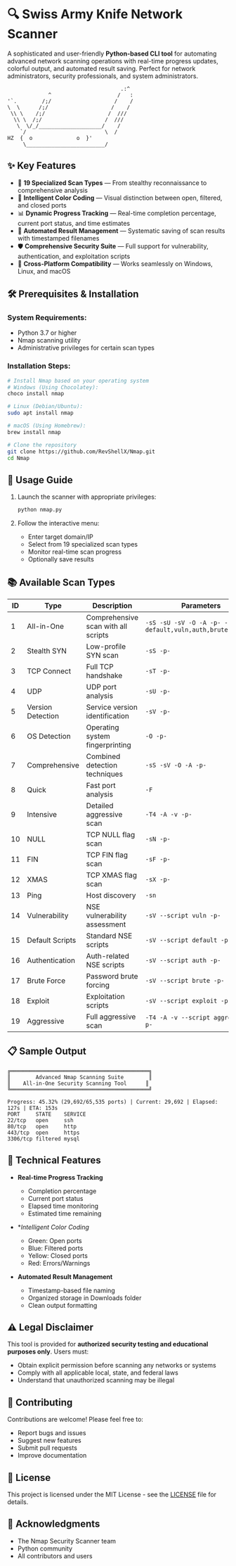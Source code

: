# 🔍 Swiss Army Knife Network Scanner

A sophisticated and user-friendly **Python-based CLI tool** for automating advanced network scanning operations with real-time progress updates, colorful output, and automated result saving. Perfect for network administrators, security professionals, and system administrators.

```
                                    .:^
             ^                     /   :
'`.        /;/                    /    /
\  \      /;/                    /    /
 \\ \    /;/                    /  ///
  \\ \  /;/                    /  ///
   \  \/_/____________________/    /
    `/                         \  /
HZ  {  o              o  }'
     \_________________________/
```



## ✨ Key Features

- 🎯 **19 Specialized Scan Types** — From stealthy reconnaissance to comprehensive analysis
- 🎨 **Intelligent Color Coding** — Visual distinction between open, filtered, and closed ports
- 📊 **Dynamic Progress Tracking** — Real-time completion percentage, current port status, and time estimates
- 💾 **Automated Result Management** — Systematic saving of scan results with timestamped filenames
- 🛡️ **Comprehensive Security Suite** — Full support for vulnerability, authentication, and exploitation scripts
- 🔄 **Cross-Platform Compatibility** — Works seamlessly on Windows, Linux, and macOS

## 🛠️ Prerequisites & Installation

### System Requirements:
- Python 3.7 or higher
- Nmap scanning utility
- Administrative privileges for certain scan types

### Installation Steps:

```bash
# Install Nmap based on your operating system
# Windows (Using Chocolatey):
choco install nmap

# Linux (Debian/Ubuntu):
sudo apt install nmap

# macOS (Using Homebrew):
brew install nmap

# Clone the repository
git clone https://github.com/RevShellX/Nmap.git
cd Nmap
```

## 🚀 Usage Guide

1. Launch the scanner with appropriate privileges:
   ```bash
   python nmap.py
   ```

2. Follow the interactive menu:
   - Enter target domain/IP
   - Select from 19 specialized scan types
   - Monitor real-time scan progress
   - Optionally save results

## 📚 Available Scan Types

| ID | Type             | Description                       | Parameters                                              |
|----|------------------|-----------------------------------|---------------------------------------------------------|
| 1  | All-in-One       | Comprehensive scan with all scripts | `-sS -sU -sV -O -A -p- --script default,vuln,auth,brute,exploit` |
| 2  | Stealth SYN      | Low-profile SYN scan              | `-sS -p-`                                               |
| 3  | TCP Connect      | Full TCP handshake                | `-sT -p-`                                               |
| 4  | UDP              | UDP port analysis                 | `-sU -p-`                                               |
| 5  | Version Detection| Service version identification    | `-sV -p-`                                               |
| 6  | OS Detection     | Operating system fingerprinting   | `-O -p-`                                                |
| 7  | Comprehensive    | Combined detection techniques     | `-sS -sV -O -A -p-`                                     |
| 8  | Quick            | Fast port analysis                | `-F`                                                    |
| 9  | Intensive        | Detailed aggressive scan          | `-T4 -A -v -p-`                                         |
| 10 | NULL             | TCP NULL flag scan                | `-sN -p-`                                               |
| 11 | FIN              | TCP FIN flag scan                 | `-sF -p-`                                               |
| 12 | XMAS             | TCP XMAS flag scan                | `-sX -p-`                                               |
| 13 | Ping             | Host discovery                    | `-sn`                                                   |
| 14 | Vulnerability    | NSE vulnerability assessment      | `-sV --script vuln -p-`                                 |
| 15 | Default Scripts  | Standard NSE scripts              | `-sV --script default -p-`                              |
| 16 | Authentication   | Auth-related NSE scripts          | `-sV --script auth -p-`                                 |
| 17 | Brute Force      | Password brute forcing            | `-sV --script brute -p-`                                |
| 18 | Exploit          | Exploitation scripts              | `-sV --script exploit -p-`                              |
| 19 | Aggressive       | Full aggressive scan              | `-T4 -A -v --script aggressive -p-`                     |

## 📋 Sample Output

```plaintext
╔════════════════════════════════════════════╗
║        Advanced Nmap Scanning Suite        ║
║    All-in-One Security Scanning Tool      ║
╚════════════════════════════════════════════╝

Progress: 45.32% (29,692/65,535 ports) | Current: 29,692 | Elapsed: 127s | ETA: 153s
PORT     STATE    SERVICE
22/tcp   open     ssh
80/tcp   open     http
443/tcp  open     https
3306/tcp filtered mysql
```

## 🔧 Technical Features

- **Real-time Progress Tracking**
  - Completion percentage
  - Current port status
  - Elapsed time monitoring
  - Estimated time remaining

- **Intelligent Color Coding*
  - Green: Open ports
  - Blue: Filtered ports
  - Yellow: Closed ports
  - Red: Errors/Warnings

- **Automated Result Management**
  - Timestamp-based file naming
  - Organized storage in Downloads folder
  - Clean output formatting

## ⚠️ Legal Disclaimer

This tool is provided for **authorized security testing and educational purposes only**. Users must:
- Obtain explicit permission before scanning any networks or systems
- Comply with all applicable local, state, and federal laws
- Understand that unauthorized scanning may be illegal

## 🤝 Contributing

Contributions are welcome! Please feel free to:
- Report bugs and issues
- Suggest new features
- Submit pull requests
- Improve documentation

## 📄 License

This project is licensed under the MIT License - see the [LICENSE](LICENSE) file for details.

## 🙏 Acknowledgments

- The Nmap Security Scanner team
- Python community
- All contributors and users

